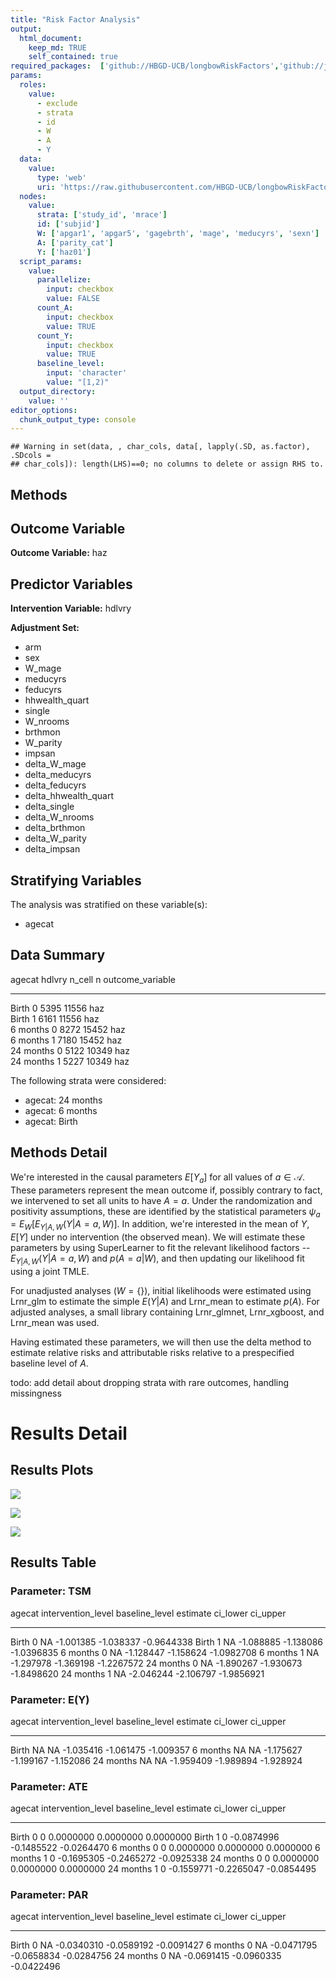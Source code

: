 ```yaml
---
title: "Risk Factor Analysis"
output: 
  html_document:
    keep_md: TRUE
    self_contained: true
required_packages:  ['github://HBGD-UCB/longbowRiskFactors','github://jeremyrcoyle/skimr@vector_types', 'github://tlverse/delayed']
params:
  roles:
    value:
      - exclude
      - strata
      - id
      - W
      - A
      - Y
  data: 
    value: 
      type: 'web'
      uri: 'https://raw.githubusercontent.com/HBGD-UCB/longbowRiskFactors/master/inst/sample_data/birthwt_data.rdata'
  nodes:
    value:
      strata: ['study_id', 'mrace']
      id: ['subjid']
      W: ['apgar1', 'apgar5', 'gagebrth', 'mage', 'meducyrs', 'sexn']
      A: ['parity_cat']
      Y: ['haz01']
  script_params:
    value:
      parallelize:
        input: checkbox
        value: FALSE
      count_A:
        input: checkbox
        value: TRUE
      count_Y:
        input: checkbox
        value: TRUE        
      baseline_level:
        input: 'character'
        value: "[1,2)"
  output_directory:
    value: ''
editor_options: 
  chunk_output_type: console
---
```







```
## Warning in set(data, , char_cols, data[, lapply(.SD, as.factor), .SDcols =
## char_cols]): length(LHS)==0; no columns to delete or assign RHS to.
```

## Methods
## Outcome Variable

**Outcome Variable:** haz

## Predictor Variables

**Intervention Variable:** hdlvry

**Adjustment Set:**

* arm
* sex
* W_mage
* meducyrs
* feducyrs
* hhwealth_quart
* single
* W_nrooms
* brthmon
* W_parity
* impsan
* delta_W_mage
* delta_meducyrs
* delta_feducyrs
* delta_hhwealth_quart
* delta_single
* delta_W_nrooms
* delta_brthmon
* delta_W_parity
* delta_impsan

## Stratifying Variables

The analysis was stratified on these variable(s):

* agecat

## Data Summary

agecat      hdlvry    n_cell       n  outcome_variable 
----------  -------  -------  ------  -----------------
Birth       0           5395   11556  haz              
Birth       1           6161   11556  haz              
6 months    0           8272   15452  haz              
6 months    1           7180   15452  haz              
24 months   0           5122   10349  haz              
24 months   1           5227   10349  haz              


The following strata were considered:

* agecat: 24 months
* agecat: 6 months
* agecat: Birth



## Methods Detail

We're interested in the causal parameters $E[Y_a]$ for all values of $a \in \mathcal{A}$. These parameters represent the mean outcome if, possibly contrary to fact, we intervened to set all units to have $A=a$. Under the randomization and positivity assumptions, these are identified by the statistical parameters $\psi_a=E_W[E_{Y|A,W}(Y|A=a,W)]$.  In addition, we're interested in the mean of $Y$, $E[Y]$ under no intervention (the observed mean). We will estimate these parameters by using SuperLearner to fit the relevant likelihood factors -- $E_{Y|A,W}(Y|A=a,W)$ and $p(A=a|W)$, and then updating our likelihood fit using a joint TMLE.

For unadjusted analyses ($W=\{\}$), initial likelihoods were estimated using Lrnr_glm to estimate the simple $E(Y|A)$ and Lrnr_mean to estimate $p(A)$. For adjusted analyses, a small library containing Lrnr_glmnet, Lrnr_xgboost, and Lrnr_mean was used.

Having estimated these parameters, we will then use the delta method to estimate relative risks and attributable risks relative to a prespecified baseline level of $A$.

todo: add detail about dropping strata with rare outcomes, handling missingness







# Results Detail

## Results Plots
![](/tmp/95770948-2d69-42e0-b569-ae6de7cdebde/031cb358-6ff4-425b-8505-c5d0bc53e061/REPORT_files/figure-html/plot_tsm-1.png)<!-- -->



![](/tmp/95770948-2d69-42e0-b569-ae6de7cdebde/031cb358-6ff4-425b-8505-c5d0bc53e061/REPORT_files/figure-html/plot_ate-1.png)<!-- -->



![](/tmp/95770948-2d69-42e0-b569-ae6de7cdebde/031cb358-6ff4-425b-8505-c5d0bc53e061/REPORT_files/figure-html/plot_par-1.png)<!-- -->

## Results Table

### Parameter: TSM


agecat      intervention_level   baseline_level     estimate    ci_lower     ci_upper
----------  -------------------  ---------------  ----------  ----------  -----------
Birth       0                    NA                -1.001385   -1.038337   -0.9644338
Birth       1                    NA                -1.088885   -1.138086   -1.0396835
6 months    0                    NA                -1.128447   -1.158624   -1.0982708
6 months    1                    NA                -1.297978   -1.369198   -1.2267572
24 months   0                    NA                -1.890267   -1.930673   -1.8498620
24 months   1                    NA                -2.046244   -2.106797   -1.9856921


### Parameter: E(Y)


agecat      intervention_level   baseline_level     estimate    ci_lower    ci_upper
----------  -------------------  ---------------  ----------  ----------  ----------
Birth       NA                   NA                -1.035416   -1.061475   -1.009357
6 months    NA                   NA                -1.175627   -1.199167   -1.152086
24 months   NA                   NA                -1.959409   -1.989894   -1.928924


### Parameter: ATE


agecat      intervention_level   baseline_level      estimate     ci_lower     ci_upper
----------  -------------------  ---------------  -----------  -----------  -----------
Birth       0                    0                  0.0000000    0.0000000    0.0000000
Birth       1                    0                 -0.0874996   -0.1485522   -0.0264470
6 months    0                    0                  0.0000000    0.0000000    0.0000000
6 months    1                    0                 -0.1695305   -0.2465272   -0.0925338
24 months   0                    0                  0.0000000    0.0000000    0.0000000
24 months   1                    0                 -0.1559771   -0.2265047   -0.0854495


### Parameter: PAR


agecat      intervention_level   baseline_level      estimate     ci_lower     ci_upper
----------  -------------------  ---------------  -----------  -----------  -----------
Birth       0                    NA                -0.0340310   -0.0589192   -0.0091427
6 months    0                    NA                -0.0471795   -0.0658834   -0.0284756
24 months   0                    NA                -0.0691415   -0.0960335   -0.0422496
